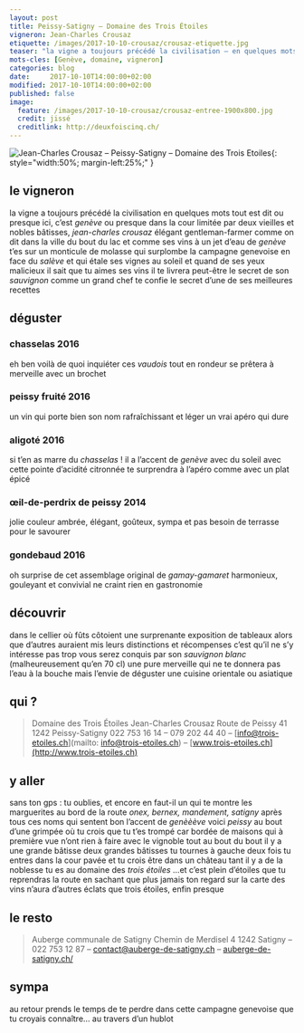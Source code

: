 ```yaml
---
layout: post
title: Peissy-Satigny — Domaine des Trois Étoiles
vigneron: Jean-Charles Crousaz
etiquette: /images/2017-10-10-crousaz/crousaz-etiquette.jpg
teaser: "la vigne a toujours précédé la civilisation – en quelques mots tout est dit ou presque – ici c’est genève... ou presque"
mots-cles: [Genève, domaine, vigneron]
categories: blog
date:     2017-10-10T14:00:00+02:00
modified: 2017-10-10T14:00:00+02:00
published: false 
image:
  feature: /images/2017-10-10-crousaz/crousaz-entree-1900x800.jpg
  credit: jissé
  creditlink: http://deuxfoiscinq.ch/
---
```


![Jean-Charles Crousaz – Peissy-Satigny – Domaine des Trois Etoiles][i1]{: style="width:50%; margin-left:25%;" }

[i1]: ../../images/2017-10-10-crousaz/crousaz-vigneron-1000x1800.jpg

## le vigneron
la vigne a toujours précédé la civilisation
en quelques mots tout est dit ou presque
ici, c’est *genève* ou presque
dans la cour limitée par deux vieilles et nobles bâtisses, *jean-charles crousaz* élégant gentleman-farmer comme on dit dans la ville du bout du lac et comme ses vins
à un jet d’eau de *genève* t’es sur un monticule de molasse qui surplombe la campagne genevoise en face du *salève* et qui étale ses vignes au soleil
et quand de ses yeux malicieux il sait que tu aimes ses vins il te livrera peut-être le secret de son *sauvignon* comme un grand chef te confie le secret d’une de ses meilleures recettes

## déguster
### chasselas 2016
eh ben voilà de quoi inquiéter ces *vaudois*
tout en rondeur se prêtera à merveille avec un brochet

### peissy fruité 2016
un vin qui porte bien son nom
rafraîchissant et léger un vrai apéro qui dure

### aligoté 2016
si t’en as marre du *chasselas* !
il a l’accent de *genève* avec du soleil avec cette pointe d’acidité citronnée
te surprendra à l’apéro comme avec un plat épicé

### œil-de-perdrix de peissy 2014
jolie couleur ambrée, élégant, goûteux, sympa et pas besoin de terrasse pour le savourer

### gondebaud 2016
oh surprise de cet assemblage original de *gamay-gamaret* harmonieux, gouleyant et convivial
ne craint rien en gastronomie

## découvrir
dans le cellier où fûts côtoient une surprenante exposition de tableaux alors que d’autres auraient mis leurs distinctions et récompenses c’est qu’il ne s’y intéresse pas trop vous serez conquis par son *sauvignon blanc* (malheureusement qu’en 70 cl) une pure merveille qui ne te donnera pas l’eau à la bouche mais l’envie de déguster une cuisine orientale ou asiatique

## qui ?
> Domaine des Trois Étoiles
> Jean-Charles Crousaz
> Route de Peissy 41
> 1242 Peissy-Satigny
> 022 753 16 14 – 079 202 44 40 – [info@trois-etoiles.ch](mailto: info@trois-etoiles.ch) – [www.trois-etoiles.ch](http://www.trois-etoiles.ch)

## y aller
sans ton gps : tu oublies, et encore en faut-il un qui te montre les marguerites au bord de la route
*onex, bernex, mandement, satigny* après tous ces noms qui sentent bon l’accent de *genèèève* voici *peissy*
au bout d’une grimpée où tu crois que tu t’es trompé car bordée de maisons qui à première vue n’ont rien à faire avec le vignoble tout au bout du bout il y a une grande bâtisse deux grandes bâtisses tu tournes à gauche deux fois tu entres dans la cour pavée et tu crois être dans un château tant il y a de la noblesse
tu es au domaine des *trois étoiles*
…et c’est plein d’étoiles que tu reprendras la route en sachant que plus jamais ton regard sur la carte des vins n’aura d’autres éclats que trois étoiles, enfin presque

## le resto
> Auberge communale de Satigny
> Chemin de Merdisel 4
> 1242 Satigny – 022 753 12 87 – [contact@auberge-de-satigny.ch](mailto:contact@auberge-de-satigny.ch) – [auberge-de-satigny.ch/](https://auberge-de-satigny.ch/)


## sympa
au retour prends le temps de te perdre dans cette campagne genevoise que tu croyais connaître… au travers d’un hublot
